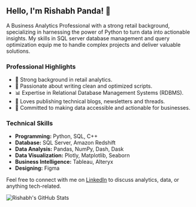 ## Hello, I'm Rishabh Panda! 🐼

A Business Analytics Professional with a strong retail background, specializing in harnessing the power of Python to turn data into actionable insights. My skills in SQL server database management and query optimization equip me to handle complex projects and deliver valuable solutions.

### Professional Highlights

- 💼 Strong background in retail analytics.
- 🐍 Passionate about writing clean and optimized scripts.
- 📊 Expertise in Relational Database Management Systems (RDBMS).
- 📝 Loves publishing technical blogs, newsletters and threads.
- 🚀 Committed to making data accessible and actionable for businesses.

### Technical Skills

- **Programming:** Python, SQL, C++
- **Database:** SQL Server, Amazon Redshift
- **Data Analysis:** Pandas, NumPy, Dash, Dask
- **Data Visualization:** Plotly, Matplotlib, Seaborn
- **Business Intelligence:** Tableau, Alteryx
- **Designing:** Figma

Feel free to connect with me on [LinkedIn](https://www.linkedin.com/in/rishabhpanda) to discuss analytics, data, or anything tech-related.


![Rishabh's GitHub Stats](https://github-readme-stats.vercel.app/api?username=rishabh-panda&theme=onedark&show_icons=true&count_private=true)
